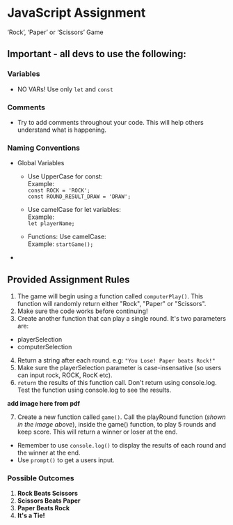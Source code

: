 # JavaScript Assignment
  ‘Rock’, ‘Paper’ or ‘Scissors’  Game

## Important - all devs to use the following:

### Variables

- NO VARs! Use only `let` and `const`

### Comments

- Try to add comments throughout your code. This will help others understand what is happening.

### Naming Conventions

- Global Variables
  - Use UpperCase for const:  
      Example:  
        `const ROCK = 'ROCK';`  
        `const ROUND_RESULT_DRAW = 'DRAW';`  

  - Use camelCase for let variables:  
      Example:  
        `let playerName;`

  - Functions: Use camelCase:  
      Example: 
        `startGame();`
- 


## Provided Assignment Rules

1.  The game will begin using a function called `computerPlay()`. This function will randomly return either "Rock", "Paper" or "Scissors".  
2.  Make sure the code works before continuing!  
3.  Create another function that can play a single round. It's two parameters are:  
  - playerSelection
  - computerSelection
4. Return a string after each round. e.g:
  `"You Lose! Paper beats Rock!"`
5.  Make sure the playerSelection parameter is case-insensative (so users can input rock, ROCK, RocK etc).
6. `return` the results of this function call. Don't return using console.log. Test the function using console.log to see the results.  

**add image here from pdf**

7. Create a new function called `game()`. Call the playRound function (*shown in the image above*), inside the game() function, to play 5 rounds and keep score. This will return a winner or loser at the end.  
  - Remember to use `console.log()` to display the results of each round and the winner at the end.
  - Use `prompt()` to get a users input.  


### Possible Outcomes

1.  **Rock Beats Scissors**
2.  **Scissors Beats Paper**  
3.  **Paper Beats Rock**
4.  **It's a Tie!**

